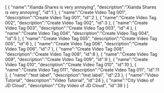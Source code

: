 [
	{
		"name":"Xianda Shares is very annoying",
		"description":"Xianda Shares is very annoying",
		"id":1
	},
	{
		"name":"Create Video Tag 001",
		"description":"Create Video Tag 001",
		"id":2
	},
	{
		"name":"Create Video Tag 002",
		"description":"Create Video Tag 002",
		"id":3
	},
	{
		"name":"Create Video Tag 003",
		"description":"Create Video Tag 003",
		"id":4
	},
	{
		"name":"Create Video Tag 004",
		"description":"Create Video Tag 004",
		"id":5
	},
	{
		"name":"Create Video Tag 005",
		"description":"Create Video Tag 005",
		"id":6
	},
	{
		"name":"Create Video Tag 006",
		"description":"Create Video Tag 006",
		"id":7
	},
	{
		"name":"Create Video Tag 008",
		"description":"Create Video Tag 008",
		"id":8
	},
	{
		"name":"Create Video Tag 009",
		"description":"Create Video Tag 009",
		"id":9
	},
	{
		"name":"Create Video Tag 010",
		"description":"Create Video Tag 010",
		"id":10
	},
	{
		"name":"Create Video Tag 011",
		"description":"Create Video Tag 011",
		"id":11
	},
	{
		"name":"test label",
		"description":"test label",
		"id":23
	},
	{
		"name":"Video Tutorial",
		"description":"Video Tutorial",
		"id":24
	},
	{
		"name":"City Video of JD Cloud",
		"description":"City Video of JD Cloud",
		"id":39
	}
]
